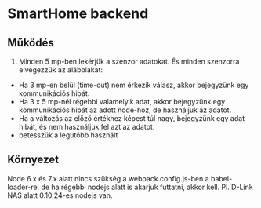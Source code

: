 # SmartHome backend

## Működés

1. Minden 5 mp-ben lekérjük a szenzor adatokat. És minden szenzorra elvégezzük az alábbiakat:
 * Ha 3 mp-en belül (time-out) nem érkezik válasz, akkor bejegyzünk egy kommunikációs hibát.
 * Ha 3 x 5 mp-nél régebbi valamelyik adat, akkor bejegyzünk egy kommunikációs hibát az adott node-hoz, de használjuk az adatot.
 * Ha a változás az előző értékhez képest túl nagy, bejegyzünk egy adat hibát, és nem használjuk fel azt az adatot.
 * betesszük a legutóbb használt

## Környezet

Node 6.x és 7.x alatt nincs szükség a webpack.config.js-ben a babel-loader-re, de ha régebbi nodejs alatt is akarjuk futtatni, akkor kell. Pl. D-Link NAS alatt 0.10.24-es nodejs van.
